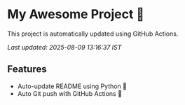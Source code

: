 # My Awesome Project 🚀

This project is automatically updated using GitHub Actions.

_Last updated: 2025-08-09 13:16:37 IST_

## Features
- Auto-update README using Python 🐍
- Auto Git push with GitHub Actions 🤖
